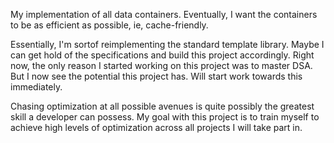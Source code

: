 My implementation of all data containers.
Eventually, I want the containers to be as efficient as possible, ie, cache-friendly.

Essentially, I'm sortof reimplementing the standard template library. Maybe I can get hold of the specifications and build this project accordingly. Right now, the only reason I started working on this project was to master DSA.
But I now see the potential this project has. Will start work towards this immediately.

Chasing optimization at all possible avenues is quite possibly the greatest skill a developer can possess.
My goal with this project is to train myself to achieve high levels of optimization across all projects I will take part in.